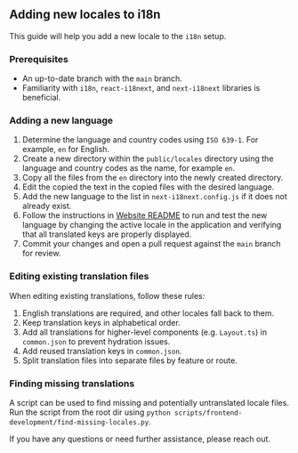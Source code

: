 ## Adding new locales to i18n

This guide will help you add a new locale to the `i18n` setup.

### Prerequisites

- An up-to-date branch with the `main` branch.
- Familiarity with `i18n`, `react-i18next`, and `next-i18next` libraries is beneficial.

### Adding a new language

1. Determine the language and country codes using `ISO 639-1`. For example, `en` for English.
1. Create a new directory within the `public/locales` directory using the language and country codes as the name, for
   example `en`.
1. Copy all the files from the `en` directory into the newly created directory.
1. Edit the copied the text in the copied files with the desired language.
1. Add the new language to the list in `next-i18next.config.js` if it does not already exist.
1. Follow the instructions in [Website README](<[README.md](../../../website/README.md)>) to run and test the new
   language by changing the active locale in the application and verifying that all translated keys are properly
   displayed.
1. Commit your changes and open a pull request against the `main` branch for review.

### Editing existing translation files

When editing existing translations, follow these rules:

1. English translations are required, and other locales fall back to them.
1. Keep translation keys in alphabetical order.
1. Add all translations for higher-level components (e.g. `Layout.ts`) in `common.json` to prevent hydration issues.
1. Add reused translation keys in `common.json`.
1. Split translation files into separate files by feature or route.

### Finding missing translations

A script can be used to find missing and potentially untranslated locale files. Run the script from the root dir using
`python scripts/frontend-development/find-missing-locales.py`.

If you have any questions or need further assistance, please reach out.
